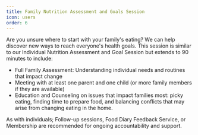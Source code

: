 ```yaml
---
title: Family Nutrition Assessment and Goals Session
icon: users
order: 6
---
```


Are you unsure where to start with your family's eating? We can help discover new ways to reach everyone's health goals. This session is similar to our Individual Nutrition Assessment and Goal Session but extends to 90 minutes to include:

* Full Family Assessment: Understanding individual needs and routines that impact change
* Meeting with at least one parent and one child (or more family members if they are available) 
* Education and Counseling on issues that impact families most: picky eating, finding time to prepare food, and balancing conflicts that may arise from changing eating in the home.

As with individuals; Follow-up sessions, Food Diary Feedback Service, or Membership are recommended for ongoing accountability and support.

